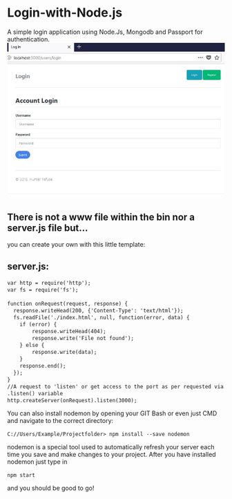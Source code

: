 # Login-with-Node.js
A simple login application using Node.Js, Mongodb and Passport for authentication.
<img src="https://github.com/GhostPolymer/Login-with-Node.js/blob/master/capture1.JPG">

## There is not a www file within the bin nor a server.js file but...
 you can create your own with this little template:
## server.js:
```
var http = require('http');
var fs = require('fs');

function onRequest(request, response) {
  response.writeHead(200, {'Content-Type': 'text/html'});
  fs.readFile('./index.html', null, function(error, data) {
    if (error) {
        response.writeHead(404);
        response.write('File not found');
    } else {
        response.write(data);
    }
    response.end();
  });
}
//A request to 'listen' or get access to the port as per requested via .listen() variable
http.createServer(onRequest).listen(3000);
```
You can also install nodemon by opening your GIT Bash or even just CMD and navigate to the correct directory:

```
C://Users/Example/Projectfolder> npm install --save nodemon
```

nodemon is a special tool used to automatically refresh your server each time you save and make changes to your project. After you have installed nodemon just type in 

```
npm start
```
and you should be good to go!
